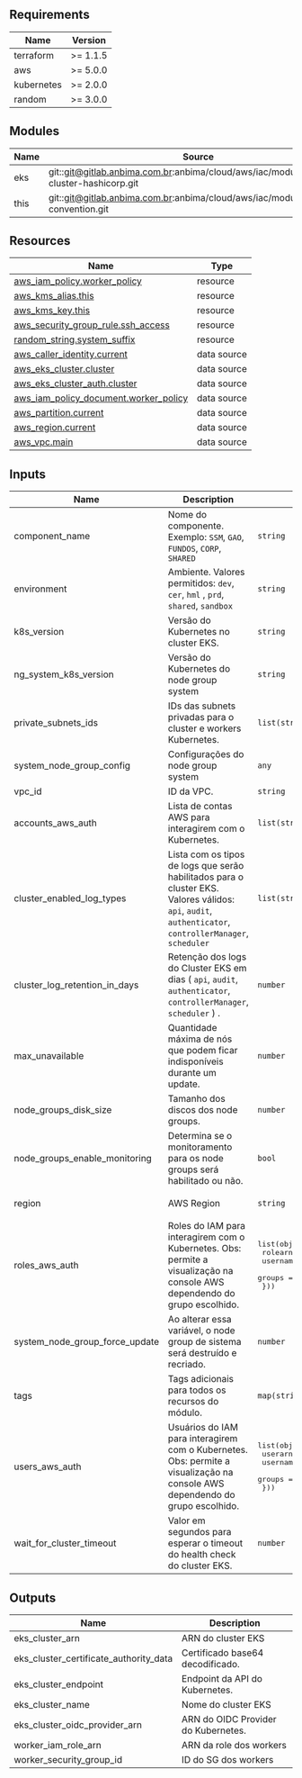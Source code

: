 <!-- BEGIN_TF_DOCS -->
## Requirements

| Name | Version |
|------|---------|
| terraform | >= 1.1.5 |
| aws | >= 5.0.0 |
| kubernetes | >= 2.0.0 |
| random | >= 3.0.0 |

## Modules

| Name | Source | Version |
|------|--------|---------|
| eks | git::git@gitlab.anbima.com.br:anbima/cloud/aws/iac/modules/eks-cluster-hashicorp.git | main |
| this | git::git@gitlab.anbima.com.br:anbima/cloud/aws/iac/modules/naming-convention.git | main |

## Resources

| Name | Type |
|------|------|
| [aws_iam_policy.worker_policy](https://registry.terraform.io/providers/hashicorp/aws/latest/docs/resources/iam_policy) | resource |
| [aws_kms_alias.this](https://registry.terraform.io/providers/hashicorp/aws/latest/docs/resources/kms_alias) | resource |
| [aws_kms_key.this](https://registry.terraform.io/providers/hashicorp/aws/latest/docs/resources/kms_key) | resource |
| [aws_security_group_rule.ssh_access](https://registry.terraform.io/providers/hashicorp/aws/latest/docs/resources/security_group_rule) | resource |
| [random_string.system_suffix](https://registry.terraform.io/providers/hashicorp/random/latest/docs/resources/string) | resource |
| [aws_caller_identity.current](https://registry.terraform.io/providers/hashicorp/aws/latest/docs/data-sources/caller_identity) | data source |
| [aws_eks_cluster.cluster](https://registry.terraform.io/providers/hashicorp/aws/latest/docs/data-sources/eks_cluster) | data source |
| [aws_eks_cluster_auth.cluster](https://registry.terraform.io/providers/hashicorp/aws/latest/docs/data-sources/eks_cluster_auth) | data source |
| [aws_iam_policy_document.worker_policy](https://registry.terraform.io/providers/hashicorp/aws/latest/docs/data-sources/iam_policy_document) | data source |
| [aws_partition.current](https://registry.terraform.io/providers/hashicorp/aws/latest/docs/data-sources/partition) | data source |
| [aws_region.current](https://registry.terraform.io/providers/hashicorp/aws/latest/docs/data-sources/region) | data source |
| [aws_vpc.main](https://registry.terraform.io/providers/hashicorp/aws/latest/docs/data-sources/vpc) | data source |

## Inputs

| Name | Description | Type | Default | Required |
|------|-------------|------|---------|:--------:|
| component\_name | Nome do componente. Exemplo: `SSM`, `GAO`, `FUNDOS`, `CORP`, `SHARED` | `string` | n/a | yes |
| environment | Ambiente. Valores permitidos: `dev`, `cer`, `hml` , `prd`, `shared`, `sandbox` | `string` | n/a | yes |
| k8s\_version | Versão do Kubernetes no cluster EKS. | `string` | n/a | yes |
| ng\_system\_k8s\_version | Versão do Kubernetes do node group system | `string` | n/a | yes |
| private\_subnets\_ids | IDs das subnets privadas para o cluster e workers Kubernetes. | `list(string)` | n/a | yes |
| system\_node\_group\_config | Configurações do node group system | `any` | n/a | yes |
| vpc\_id | ID da VPC. | `string` | n/a | yes |
| accounts\_aws\_auth | Lista de contas AWS para interagirem com o Kubernetes. | `list(string)` | `[]` | no |
| cluster\_enabled\_log\_types | Lista com os tipos de logs que serão habilitados para o cluster EKS. Valores válidos: `api`, `audit`, `authenticator`, `controllerManager`, `scheduler` | `list(string)` | `[]` | no |
| cluster\_log\_retention\_in\_days | Retenção dos logs do Cluster EKS em dias ( `api`, `audit`, `authenticator`, `controllerManager`, `scheduler` ) . | `number` | `30` | no |
| max\_unavailable | Quantidade máxima de nós que podem ficar indisponíveis durante um update. | `number` | `1` | no |
| node\_groups\_disk\_size | Tamanho dos discos dos node groups. | `number` | `30` | no |
| node\_groups\_enable\_monitoring | Determina se o monitoramento para os node groups será habilitado ou não. | `bool` | `false` | no |
| region | AWS Region | `string` | `"us-east-1"` | no |
| roles\_aws\_auth | Roles do IAM para interagirem com o Kubernetes. Obs: permite a visualização na console AWS dependendo do grupo escolhido. | <pre>list(object({<br>    rolearn  = string<br>    username = string<br>    groups   = list(string)<br>  }))</pre> | `[]` | no |
| system\_node\_group\_force\_update | Ao alterar essa variável, o node group de sistema será destruído e recriado. | `number` | `0` | no |
| tags | Tags adicionais para todos os recursos do módulo. | `map(string)` | `{}` | no |
| users\_aws\_auth | Usuários do IAM para interagirem com o Kubernetes. Obs: permite a visualização na console AWS dependendo do grupo escolhido. | <pre>list(object({<br>    userarn  = string<br>    username = string<br>    groups   = list(string)<br>  }))</pre> | `[]` | no |
| wait\_for\_cluster\_timeout | Valor em segundos para esperar o timeout do health check do cluster EKS. | `number` | `360` | no |

## Outputs

| Name | Description |
|------|-------------|
| eks\_cluster\_arn | ARN do cluster EKS |
| eks\_cluster\_certificate\_authority\_data | Certificado base64 decodificado. |
| eks\_cluster\_endpoint | Endpoint da API do Kubernetes. |
| eks\_cluster\_name | Nome do cluster EKS |
| eks\_cluster\_oidc\_provider\_arn | ARN do OIDC Provider do Kubernetes. |
| worker\_iam\_role\_arn | ARN da role dos workers |
| worker\_security\_group\_id | ID do SG dos workers |
<!-- END_TF_DOCS -->